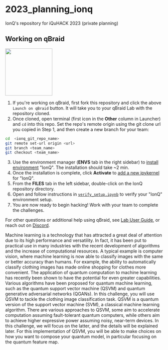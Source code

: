 # 2023_planning_ionq
IonQ's repository for iQuHACK 2023 (private planning)


## Working on qBraid
[<img src="https://qbraid-static.s3.amazonaws.com/logos/Launch_on_qBraid_white.png" width="150">](https://account.qbraid.com?gitHubUrl=https://github.com/iQuHACK/2023_planning_ionq.git)
1. If you're working on qBraid, first fork this repository and click the above `Launch on qBraid` button. It will take you to your qBraid Lab with the repository cloned.
2. Once cloned, open terminal (first icon in the **Other** column in Launcher) and `cd` into this repo. Set the repo's remote origin using the git clone url you copied in Step 1, and then create a new branch for your team:
```bash
cd  <ionq_git_repo_name>
git remote set-url origin <url>
git branch <team_name>
git checkout <team_name>
```

3. Use the environment manager (**ENVS** tab in the right sidebar) to [install environment](https://qbraid-qbraid.readthedocs-hosted.com/en/latest/lab/environments.html#install-environment) "IonQ". The installation should take ~2 min.
4. Once the installation is complete, click **Activate** to [add a new ipykernel](https://qbraid-qbraid.readthedocs-hosted.com/en/latest/lab/kernels.html#add-remove-kernels) for "IonQ".
5. From the **FILES** tab in the left sidebar, double-click on the IonQ repository directory.
6. Open and follow instructions in [`verify_setup.ipynb`](verify_setup.ipynb) to verify your "IonQ" environment setup.
7. You are now ready to begin hacking! Work with your team to complete the challenges.

For other questions or additional help using qBraid, see [Lab User Guide](https://qbraid-qbraid.readthedocs-hosted.com/en/latest/lab/overview.html), or reach out on [Discord](https://discord.gg/gwBebaBZZX).

Machine learning is a technology that has attracted a great deal of attention due to its high performance and versatility. In fact, it has been put to practical use in many industries with the recent development of algorithms and the increase of computational resources. A typical example is computer vision, where machine learning is now able to classify images with the same or better accuracy than humans. For example, the ability to automatically classify clothing images has made online shopping for clothes more convenient.
The application of quantum computation to machine learning has recently been shown to have the potential for even greater capabilities. Various algorithms have been proposed for quantum machine learning, such as the quantum support vector machine (QSVM) and quantum generative adversarial networks (QGANs). In this challenge, you will use QSVM to tackle the clothing image classification task.
QSVM is a quantum version of the support vector machine (SVM), a classical machine learning algorithm. There are various approaches to QSVM, some aim to accelerate computation assuming fault-tolerant quantum computers, while others aim to achieve higher expressive power assuming noisy, near-term devices. In this challenge, we will focus on the latter, and the details will be explained later.
For this implementation of QSVM, you will be able to make choices on how you want to compose your quantum model, in particular focusing on the quantum feature map. 
